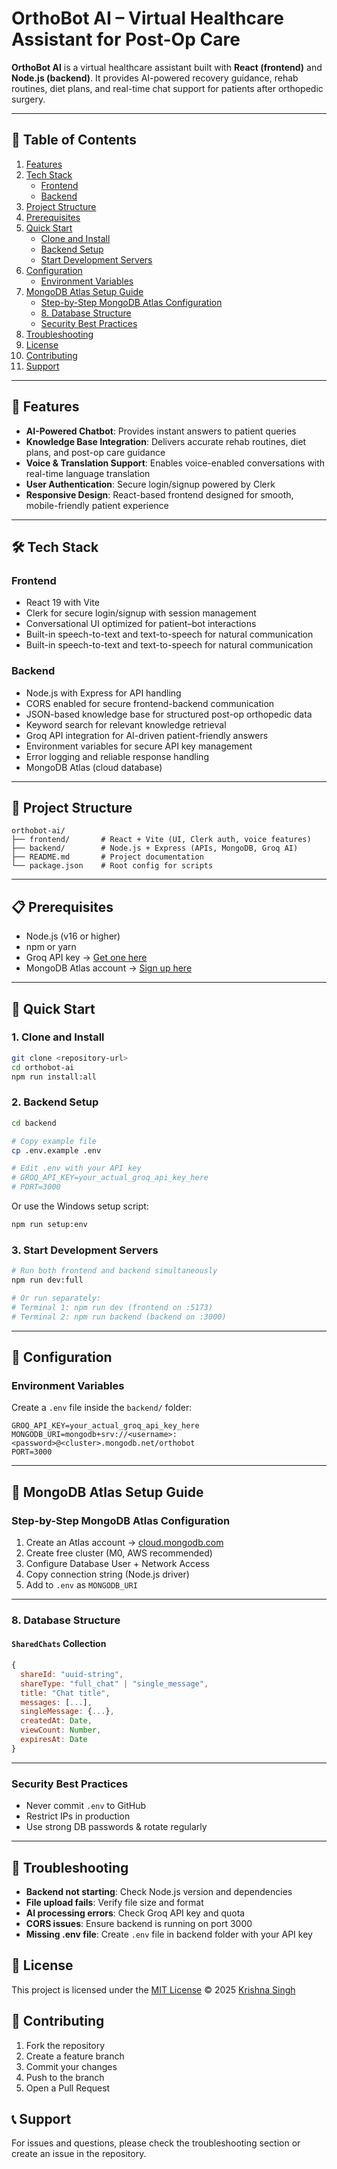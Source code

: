 # OrthoBot AI – Virtual Healthcare Assistant for Post-Op Care

**OrthoBot AI** is a virtual healthcare assistant built with **React (frontend)** and **Node.js (backend)**. It provides AI-powered recovery guidance, rehab routines, diet plans, and real-time chat support for patients after orthopedic surgery.

---

## 📑 Table of Contents

1. [Features](#-features)  
2. [Tech Stack](#-tech-stack)  
   - [Frontend](#frontend)  
   - [Backend](#backend)  
3. [Project Structure](#-project-structure)  
4. [Prerequisites](#-prerequisites)  
5. [Quick Start](#-quick-start)  
   - [Clone and Install](#1-clone-and-install)  
   - [Backend Setup](#2-backend-setup)  
   - [Start Development Servers](#3-start-development-servers)  
6. [Configuration](#-configuration)  
   - [Environment Variables](#environment-variables)  
7. [MongoDB Atlas Setup Guide](#-mongodb-atlas-setup-guide)  
   - [Step-by-Step MongoDB Atlas Configuration](#step-by-step-mongodb-atlas-configuration)  
   - [8. Database Structure](#8-database-structure)  
   - [Security Best Practices](#security-best-practices)  
8. [Troubleshooting](#-troubleshooting)  
9. [License](#-license)  
10. [Contributing](#-contributing)  
11. [Support](#-support)  


---

## 🚀 Features

- **AI-Powered Chatbot**: Provides instant answers to patient queries
- **Knowledge Base Integration**: Delivers accurate rehab routines, diet plans, and post-op care guidance
- **Voice & Translation Support**: Enables voice-enabled conversations with real-time language translation
- **User Authentication**: Secure login/signup powered by Clerk
- **Responsive Design**: React-based frontend designed for smooth, mobile-friendly patient experience

---

## 🛠️ Tech Stack

### Frontend
- React 19 with Vite
- Clerk for secure login/signup with session management
- Conversational UI optimized for patient–bot interactions
- Built-in speech-to-text and text-to-speech for natural communication
- Built-in speech-to-text and text-to-speech for natural communication  

### Backend 
- Node.js with Express for API handling
- CORS enabled for secure frontend-backend communication
- JSON-based knowledge base for structured post-op orthopedic data
- Keyword search for relevant knowledge retrieval
- Groq API integration for AI-driven patient-friendly answers
- Environment variables for secure API key management
- Error logging and reliable response handling
- MongoDB Atlas (cloud database) 
---

## 📂 Project Structure

```
orthobot-ai/
├── frontend/       # React + Vite (UI, Clerk auth, voice features)
├── backend/        # Node.js + Express (APIs, MongoDB, Groq AI)
├── README.md       # Project documentation
└── package.json    # Root config for scripts
```

---

## 📋 Prerequisites

- Node.js (v16 or higher)  
- npm or yarn  
- Groq API key → [Get one here](https://console.groq.com/)  
- MongoDB Atlas account → [Sign up here](https://cloud.mongodb.com)  

---

## 🚀 Quick Start

### 1. Clone and Install
```bash
git clone <repository-url>
cd orthobot-ai
npm run install:all
```

### 2. Backend Setup
```bash
cd backend

# Copy example file
cp .env.example .env

# Edit .env with your API key
# GROQ_API_KEY=your_actual_groq_api_key_here
# PORT=3000
```

Or use the Windows setup script:
```bash
npm run setup:env
```

### 3. Start Development Servers
```bash
# Run both frontend and backend simultaneously
npm run dev:full

# Or run separately:
# Terminal 1: npm run dev (frontend on :5173)
# Terminal 2: npm run backend (backend on :3000)
```

---

## 🔧 Configuration

### Environment Variables
Create a `.env` file inside the `backend/` folder:

```env
GROQ_API_KEY=your_actual_groq_api_key_here
MONGODB_URI=mongodb+srv://<username>:<password>@<cluster>.mongodb.net/orthobot
PORT=3000
```

---

## 🍃 MongoDB Atlas Setup Guide

### Step-by-Step MongoDB Atlas Configuration
1. Create an Atlas account → [cloud.mongodb.com](https://cloud.mongodb.com)  
2. Create free cluster (M0, AWS recommended)  
3. Configure Database User + Network Access  
4. Copy connection string (Node.js driver)  
5. Add to `.env` as `MONGODB_URI`  

---

### 8. Database Structure

#### `SharedChats` Collection
```javascript
{
  shareId: "uuid-string",
  shareType: "full_chat" | "single_message",
  title: "Chat title",
  messages: [...],
  singleMessage: {...},
  createdAt: Date,
  viewCount: Number,
  expiresAt: Date
}
```

---

### Security Best Practices
- Never commit `.env` to GitHub  
- Restrict IPs in production  
- Use strong DB passwords & rotate regularly  

---

## 🐛 Troubleshooting

- **Backend not starting**: Check Node.js version and dependencies
- **File upload fails**: Verify file size and format
- **AI processing errors**: Check Groq API key and quota
- **CORS issues**: Ensure backend is running on port 3000
- **Missing .env file**: Create `.env` file in backend folder with your API key

## 📄 License

This project is licensed under the [MIT License](./LICENSE) © 2025 [Krishna Singh](https://github.com/krishnasingh34)

## 🤝 Contributing

1. Fork the repository
2. Create a feature branch
3. Commit your changes
4. Push to the branch
5. Open a Pull Request

## 📞 Support

For issues and questions, please check the troubleshooting section or create an issue in the repository.
